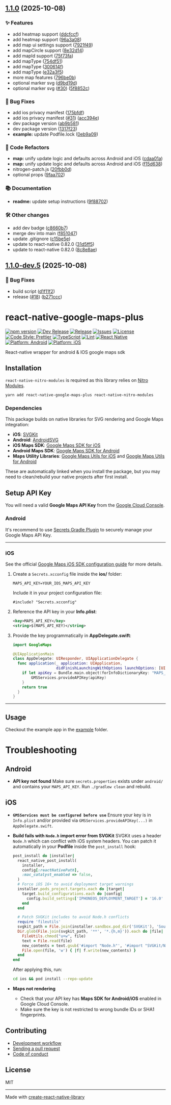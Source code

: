 ## [1.1.0](https://github.com/pinpong/react-native-google-maps-plus/compare/v1.0.2...v1.1.0) (2025-10-08)

### ✨ Features

* add heatmap support ([ddcfccf](https://github.com/pinpong/react-native-google-maps-plus/commit/ddcfccf4cbb08b2756c20ca7215a8fe45e30befb))
* add heatmap support ([96a3a08](https://github.com/pinpong/react-native-google-maps-plus/commit/96a3a08696e38f77db356d9e0e71a6e6b98a589f))
* add map ui settings support ([7921f49](https://github.com/pinpong/react-native-google-maps-plus/commit/7921f4941f6656fe9c588d4f5e9d1f5594632598))
* add mapCircle support ([8e32d14](https://github.com/pinpong/react-native-google-maps-plus/commit/8e32d14ae6d3e8254a46ffbb19fd3eb26575f46d))
* add mapId support ([75f73fa](https://github.com/pinpong/react-native-google-maps-plus/commit/75f73fac949f8e2a5112e1456226e60de8540474))
* add mapType ([754df51](https://github.com/pinpong/react-native-google-maps-plus/commit/754df51a8819ce5475d29262bbf95d8f0586393f))
* add mapType ([300614f](https://github.com/pinpong/react-native-google-maps-plus/commit/300614f22419f166c2482025f66b761145e75394))
* add mapType ([e32a3f5](https://github.com/pinpong/react-native-google-maps-plus/commit/e32a3f59fc1128b6a4c295d4e5d74d8afa7aa3cd))
* more map features ([796be0b](https://github.com/pinpong/react-native-google-maps-plus/commit/796be0b0976926f72b5d95b1ba5d2406988f4d9e))
* optional marker svg ([d9bd19d](https://github.com/pinpong/react-native-google-maps-plus/commit/d9bd19d72916ec697acc9cecc58219a3df8c5d54))
* optional marker svg ([#30](https://github.com/pinpong/react-native-google-maps-plus/issues/30)) ([5f8852c](https://github.com/pinpong/react-native-google-maps-plus/commit/5f8852c85741b75959f1d1e16240704cca042bb5))

### 🐛 Bug Fixes

* add ios privacy manifest ([175bfdf](https://github.com/pinpong/react-native-google-maps-plus/commit/175bfdf0a932aa7dcc789ac9287eb2e91a9d0bf6))
* add ios privacy manifest ([#31](https://github.com/pinpong/react-native-google-maps-plus/issues/31)) ([acc394e](https://github.com/pinpong/react-native-google-maps-plus/commit/acc394e49ca5bc9eaa5e67942fd2ed645dc2332c))
* dev package version ([ab9b581](https://github.com/pinpong/react-native-google-maps-plus/commit/ab9b581e7f571d09ffbe597cf8834234b43ee3a1))
* dev package version ([1317f23](https://github.com/pinpong/react-native-google-maps-plus/commit/1317f234d832a623c6e5dbce4dafd9154da73857))
* **example:** update Podfile.lock ([0eb9a09](https://github.com/pinpong/react-native-google-maps-plus/commit/0eb9a09bca8b13241b13851c4af0857545284229))

### 🔄 Code Refactors

* **map:** unify update logic and defaults across Android and iOS ([cdaa01a](https://github.com/pinpong/react-native-google-maps-plus/commit/cdaa01af77ae93f9e9652dd018fe18f0ca6309b4))
* **map:** unify update logic and defaults across Android and iOS ([f15d638](https://github.com/pinpong/react-native-google-maps-plus/commit/f15d6388911943b5abdfd9d5f61e3423af33f064))
* nitrogen-patch.js ([20fbb0d](https://github.com/pinpong/react-native-google-maps-plus/commit/20fbb0d7bea58bd54ade53119dc510d0ce9b18f9))
* optional props ([9faa702](https://github.com/pinpong/react-native-google-maps-plus/commit/9faa7024c2bea0818734cb5831b93c4d360da0bd))

### 📚 Documentation

* **readme:** update setup instructions ([9f88702](https://github.com/pinpong/react-native-google-maps-plus/commit/9f88702b187fde5c2e3d852f1d0aeeac48f8222b))

### 🛠️ Other changes

* add dev badge ([c8660b7](https://github.com/pinpong/react-native-google-maps-plus/commit/c8660b75581f447953fba6c9ec440146fcf8f48d))
* merge dev into main ([f851047](https://github.com/pinpong/react-native-google-maps-plus/commit/f8510472835ad5a861341652c6541477df205508))
* update .gitignore ([c15be5e](https://github.com/pinpong/react-native-google-maps-plus/commit/c15be5eb436d05f1f5a25fe7c8249e7c23eea3b2))
* update to react-native 0.82.0 ([31d5ff5](https://github.com/pinpong/react-native-google-maps-plus/commit/31d5ff5157ec8357b9d699d4dcc09bda09e11afb))
* update to react-native 0.82.0 ([8c8e8ae](https://github.com/pinpong/react-native-google-maps-plus/commit/8c8e8ae1c4fcf97e04059d873461f083e4c346cf))

## [1.1.0-dev.5](https://github.com/pinpong/react-native-google-maps-plus/compare/v1.1.0-dev.4...v1.1.0-dev.5) (2025-10-08)

### 🐛 Bug Fixes

* build script ([d1f11f2](https://github.com/pinpong/react-native-google-maps-plus/commit/d1f11f237900f929689b72dfb41054dac0790a37))
* release ([#18](https://github.com/pinpong/react-native-google-maps-plus/issues/18)) ([b271ccc](https://github.com/pinpong/react-native-google-maps-plus/commit/b271ccc69f9cb3e48c865801bdd104fd6065b557))

# react-native-google-maps-plus

[![npm version](https://img.shields.io/npm/v/react-native-google-maps-plus.svg?logo=npm&color=cb0000)](https://www.npmjs.com/package/react-native-google-maps-plus)
[![Dev Release](https://img.shields.io/npm/v/react-native-google-maps-plus/dev.svg?label=dev%20release&color=orange&logo=githubactions)](https://www.npmjs.com/package/react-native-google-maps-plus)
[![Release](https://github.com/pinpong/react-native-google-maps-plus/actions/workflows/release.yml/badge.svg)](https://github.com/pinpong/react-native-google-maps-plus/actions/workflows/release.yml)
[![Issues](https://img.shields.io/github/issues/pinpong/react-native-google-maps-plus?logo=github)](https://github.com/pinpong/react-native-google-maps-plus/issues)
[![License](https://img.shields.io/github/license/pinpong/react-native-google-maps-plus?logo=open-source-initiative&logoColor=green)](./LICENSE)
[![Code Style: Prettier](https://img.shields.io/badge/code_style-prettier-ff69b4.svg?logo=prettier&logoColor=white)](https://prettier.io/)
[![TypeScript](https://img.shields.io/badge/%3C/%3E-TypeScript-blue.svg?logo=typescript)](https://www.typescriptlang.org/)
[![Lint](https://img.shields.io/badge/lint-eslint-green.svg?logo=eslint&logoColor=white)](https://eslint.org/)
[![React Native](https://img.shields.io/badge/react--native-%3E%3D0.81.0-61dafb.svg?logo=react)](https://reactnative.dev/)
[![Platform: Android](https://img.shields.io/badge/platform-android-green.svg?logo=android&logoColor=white)](https://developer.android.com/)
[![Platform: iOS](https://img.shields.io/badge/platform-iOS-lightgrey.svg?logo=apple&logoColor=black)](https://developer.apple.com/ios/)

React-native wrapper for android & IOS google maps sdk

## Installation

`react-native-nitro-modules` is required as this library relies on [Nitro Modules](https://nitro.margelo.com/).

```sh
yarn add react-native-google-maps-plus react-native-nitro-modules
```

### Dependencies

This package builds on native libraries for SVG rendering and Google Maps integration:

- **iOS**: [SVGKit](https://github.com/SVGKit/SVGKit)
- **Android**: [AndroidSVG](https://bigbadaboom.github.io/androidsvg/)
- **iOS Maps SDK**: [Google Maps SDK for iOS](https://developers.google.com/maps/documentation/ios-sdk)
- **Android Maps SDK**: [Google Maps SDK for Android](https://developers.google.com/maps/documentation/android-sdk)
- **Maps Utility Libraries**: [Google Maps Utils for iOS](https://developers.google.com/maps/documentation/ios-sdk/utility) and [Google Maps Utils for Android](https://developers.google.com/maps/documentation/android-sdk/utility)

These are automatically linked when you install the package, but you may need to clean/rebuild your native projects after first install.

## Setup API Key

You will need a valid **Google Maps API Key** from the [Google Cloud Console](https://console.cloud.google.com/).

### Android

It's recommend to use [Secrets Gradle Plugin](https://developers.google.com/maps/documentation/android-sdk/secrets-gradle-plugin) to securely manage your Google Maps API Key.

---

### iOS

See the official [Google Maps iOS SDK configuration guide](https://developers.google.com/maps/documentation/ios-sdk/config#get-key) for more details.

1. Create a `Secrets.xcconfig` file inside the **ios/** folder:

   ```properties
   MAPS_API_KEY=YOUR_IOS_MAPS_API_KEY
   ```

   Include it in your project configuration file:

   ```xcconfig
   #include? "Secrets.xcconfig"
   ```

2. Reference the API key in your **Info.plist**:

   ```xml
   <key>MAPS_API_KEY</key>
   <string>$(MAPS_API_KEY)</string>
   ```

3. Provide the key programmatically in **AppDelegate.swift**:

   ```swift
   import GoogleMaps

   @UIApplicationMain
   class AppDelegate: UIResponder, UIApplicationDelegate {
     func application(_ application: UIApplication,
                      didFinishLaunchingWithOptions launchOptions: [UIApplication.LaunchOptionsKey: Any]?) -> Bool {
       if let apiKey = Bundle.main.object(forInfoDictionaryKey: "MAPS_API_KEY") as? String {
           GMSServices.provideAPIKey(apiKey)
       }
       return true
     }
   }
   ```

---

## Usage

Checkout the example app in the [example](./example) folder.

# Troubleshooting

## Android

- **API key not found**
  Make sure `secrets.properties` exists under `android/` and contains your `MAPS_API_KEY`.
  Run `./gradlew clean` and rebuild.

## iOS

- **`GMSServices must be configured before use`**
  Ensure your key is in `Info.plist` and/or provided via `GMSServices.provideAPIKey(...)` in `AppDelegate.swift`.

- **Build fails with `Node.h` import error from SVGKit**
  SVGKit uses a header `Node.h` which can conflict with iOS system headers.
  You can patch it automatically in your **Podfile** inside the `post_install` hook:

  ```ruby
  post_install do |installer|
    react_native_post_install(
      installer,
      config[:reactNativePath],
      :mac_catalyst_enabled => false,
    )
    # Force iOS 16+ to avoid deployment target warnings
    installer.pods_project.targets.each do |target|
      target.build_configurations.each do |config|
        config.build_settings['IPHONEOS_DEPLOYMENT_TARGET'] = '16.0'
      end
    end

    # Patch SVGKit includes to avoid Node.h conflicts
    require 'fileutils'
    svgkit_path = File.join(installer.sandbox.pod_dir('SVGKit'), 'Source')
    Dir.glob(File.join(svgkit_path, '**', '*.{h,m}')).each do |file|
      FileUtils.chmod("u+w", file)
      text = File.read(file)
      new_contents = text.gsub('#import "Node.h"', '#import "SVGKit/Node.h"')
      File.open(file, 'w') { |f| f.write(new_contents) }
    end
  end
  ```

  After applying this, run:

  ```sh
  cd ios && pod install --repo-update
  ```

- **Maps not rendering**
  - Check that your API key has **Maps SDK for Android/iOS** enabled in Google Cloud Console.
  - Make sure the key is not restricted to wrong bundle IDs or SHA1 fingerprints.

## Contributing

- [Development workflow](CONTRIBUTING.md#development-workflow)
- [Sending a pull request](CONTRIBUTING.md#sending-a-pull-request)
- [Code of conduct](CODE_OF_CONDUCT.md)

## License

MIT

---

Made with [create-react-native-library](https://github.com/callstack/react-native-builder-bob)

